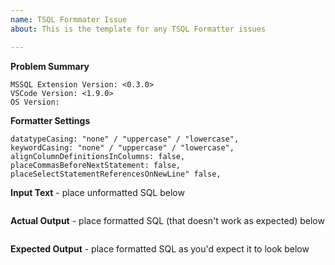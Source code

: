 ```yaml
---
name: TSQL Formmater Issue
about: This is the template for any TSQL Formatter issues

---
```


**Problem Summary**

    MSSQL Extension Version: <0.3.0>
    VSCode Version: <1.9.0>
    OS Version:

**Formatter Settings**
```
datatypeCasing: "none" / "uppercase" / "lowercase",
keywordCasing: "none" / "uppercase" / "lowercase",
alignColumnDefinitionsInColumns: false,
placeCommasBeforeNextStatement: false,
placeSelectStatementReferencesOnNewLine" false,
```

**Input Text** - place unformatted SQL below
```sql

```

**Actual Output** - place formatted SQL (that doesn't work as expected) below
```sql

```

**Expected Output** - place formatted SQL as you'd expect it to look below
```sql

```
